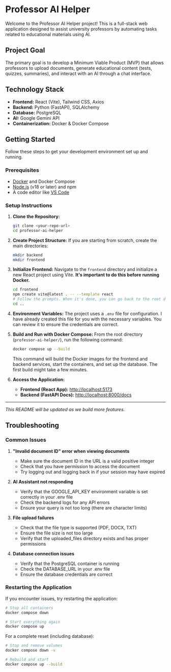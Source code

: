 # Professor AI Helper

Welcome to the Professor AI Helper project! This is a full-stack web application designed to assist university professors by automating tasks related to educational materials using AI.

## Project Goal

The primary goal is to develop a Minimum Viable Product (MVP) that allows professors to upload documents, generate educational content (tests, quizzes, summaries), and interact with an AI through a chat interface.

## Technology Stack

*   **Frontend:** React (Vite), Tailwind CSS, Axios
*   **Backend:** Python (FastAPI), SQLAlchemy
*   **Database:** PostgreSQL
*   **AI:** Google Gemini API
*   **Containerization:** Docker & Docker Compose

## Getting Started

Follow these steps to get your development environment set up and running.

### Prerequisites

*   [Docker](https://www.docker.com/products/docker-desktop/) and Docker Compose
*   [Node.js](https://nodejs.org/en/) (v18 or later) and npm
*   A code editor like [VS Code](https://code.visualstudio.com/)

### Setup Instructions

1.  **Clone the Repository:**
    ```bash
    git clone <your-repo-url>
    cd professor-ai-helper
    ```

2.  **Create Project Structure:**
    If you are starting from scratch, create the main directories:
    ```bash
    mkdir backend
    mkdir frontend
    ```

3.  **Initialize Frontend:**
    Navigate to the `frontend` directory and initialize a new React project using Vite. **It's important to do this before running Docker.**
    ```bash
    cd frontend
    npm create vite@latest . -- --template react
    # Follow the prompts. When it's done, you can go back to the root directory.
    cd ..
    ```

4.  **Environment Variables:**
    The project uses a `.env` file for configuration. I have already created this file for you with the necessary variables. You can review it to ensure the credentials are correct.

5.  **Build and Run with Docker Compose:**
    From the root directory (`professor-ai-helper/`), run the following command:
    ```bash
    docker compose up --build
    ```
    This command will build the Docker images for the frontend and backend services, start the containers, and set up the database. The first build might take a few minutes.

6.  **Access the Application:**
    *   **Frontend (React App):** [http://localhost:5173](http://localhost:5173)
    *   **Backend (FastAPI Docs):** [http://localhost:8000/docs](http://localhost:8000/docs)

--- 
*This README will be updated as we build more features.*
## Troubleshooting

### Common Issues

1. **"Invalid document ID" error when viewing documents**
   - Make sure the document ID in the URL is a valid positive integer
   - Check that you have permission to access the document
   - Try logging out and logging back in if your session may have expired

2. **AI Assistant not responding**
   - Verify that the GOOGLE_API_KEY environment variable is set correctly in your .env file
   - Check the backend logs for any API errors
   - Ensure your query is not too long (there are character limits)

3. **File upload failures**
   - Check that the file type is supported (PDF, DOCX, TXT)
   - Ensure the file size is not too large
   - Verify that the uploaded_files directory exists and has proper permissions

4. **Database connection issues**
   - Verify that the PostgreSQL container is running
   - Check the DATABASE_URL in your .env file
   - Ensure the database credentials are correct

### Restarting the Application

If you encounter issues, try restarting the application:

```bash
# Stop all containers
docker compose down

# Start everything again
docker compose up
```

For a complete reset (including database):

```bash
# Stop and remove volumes
docker compose down -v

# Rebuild and start
docker compose up --build
```